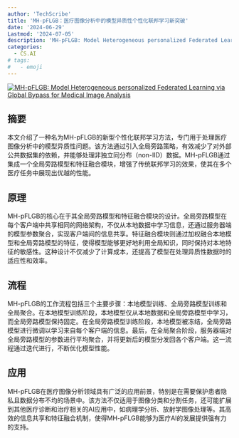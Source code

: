 ```yaml
---
author: 'TechScribe'
title: 'MH-pFLGB：医疗图像分析中的模型异质性个性化联邦学习新突破'
date: '2024-06-29'
Lastmod: '2024-07-05'
description: 'MH-pFLGB: Model Heterogeneous personalized Federated Learning via Global Bypass for Medical Image Analysis'
categories:
  - CS.AI
# tags:
#   - emoji
---
```


[![MH-pFLGB: Model Heterogeneous personalized Federated Learning via Global Bypass for Medical Image Analysis](https://arxiv-research-1301205113.cos.ap-guangzhou.myqcloud.com/images/2407.00474v1.pdf_0.jpg)](https://arxiv.org/abs/2407.00474v1)

## 摘要

本文介绍了一种名为MH-pFLGB的新型个性化联邦学习方法，专门用于处理医疗图像分析中的模型异质性问题。该方法通过引入全局旁路策略，有效减少了对外部公共数据集的依赖，并能够处理非独立同分布（non-IID）数据。MH-pFLGB通过集成一个全局旁路模型和特征融合模块，增强了传统联邦学习的效果，使其在多个医疗任务中展现出优越的性能。<!--more-->

## 原理

MH-pFLGB的核心在于其全局旁路模型和特征融合模块的设计。全局旁路模型在每个客户端中共享相同的网络架构，不仅从本地数据中学习信息，还通过服务器端的模型参数聚合，实现客户端间的信息共享。特征融合模块则通过加权融合本地模型和全局旁路模型的特征，使得模型能够更好地利用全局知识，同时保持对本地特征的敏感性。这种设计不仅减少了计算成本，还提高了模型在处理异质性数据时的适应性和效率。

## 流程

MH-pFLGB的工作流程包括三个主要步骤：本地模型训练、全局旁路模型训练和全局聚合。在本地模型训练阶段，本地模型仅从本地数据和全局旁路模型中学习，而全局旁路模型保持固定。在全局旁路模型训练阶段，本地模型被冻结，全局旁路模型进行微调以学习来自每个客户端的信息。最后，在全局聚合阶段，服务器端对全局旁路模型的参数进行平均聚合，并将更新后的模型分发回各个客户端。这一流程通过迭代进行，不断优化模型性能。

## 应用

MH-pFLGB在医疗图像分析领域具有广泛的应用前景，特别是在需要保护患者隐私且数据分布不均的场景中。该方法不仅适用于图像分类和分割任务，还可能扩展到其他医疗诊断和治疗相关的AI应用中，如病理学分析、放射学图像处理等。其高效的信息共享和特征融合机制，使得MH-pFLGB能够为医疗AI的发展提供强有力的支持。